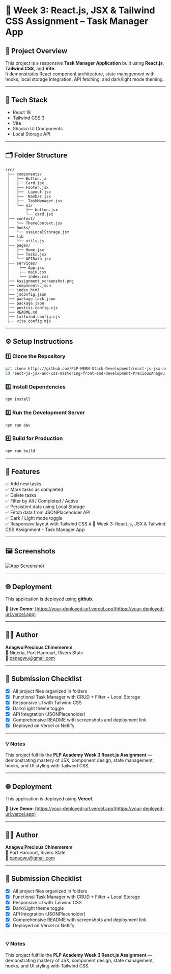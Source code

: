 # 🧠 Week 3: React.js, JSX & Tailwind CSS Assignment – Task Manager App

## 🚀 Project Overview
This project is a responsive **Task Manager Application** built using **React.js**, **Tailwind CSS**, and **Vite**.  
It demonstrates React component architecture, state management with hooks, local storage integration, API fetching, and dark/light mode theming.

---

## 🧰 Tech Stack
- React 18
- Tailwind CSS 3
- Vite
- Shadcn UI Components
- Local Storage API

---

## 🗂️ Folder Structure
```
src/
 ├── components/
 │   ├── Button.jx
 │   ├── Card.jsx
 │   ├── Footer.jsx
 │   ├──  Layout.jsx
 │   ├──  Navbar.jsx
 │   ├──  TaskManager.jsx
 │   └── ui/
 │       ├── button.jsx
 │       └── card.jsx
 ├── context/
 │   └── ThemeContext.jsx
 ├── hooks/
 │   └── useLocalStorage.jsx
 ├── lib
 │   └── utils.js
 ├── pages/
 │   ├── Home.jsx
 │   ├── Tasks.jsx
 │   └── APIData.jsx
 ├── services/
 │    ├── App.jsx
 │    ├── main.jsx
 │    └── index.css
 ├── Assignment_screenshot.png
 ├── components.json
 ├── index.html
 ├── jsconfig.json
 ├── package-lock.json
 ├── package.json
 ├── postcss.config.cjs
 ├── README.md
 ├── tailwind.config.cjs
 ├── vite.config.mjs
```

---

## ⚙️ Setup Instructions

### 1️⃣ Clone the Repository
```bash
git clone https://github.com/PLP-MERN-Stack-Development/react-js-jsx-and-css-mastering-front-end-development-PreciousAnagwu.git
cd react-js-jsx-and-css-mastering-front-end-development-PreciousAnagwu
```

### 2️⃣ Install Dependencies
```bash
npm install
```

### 3️⃣ Run the Development Server
```bash
npm run dev
```

### 4️⃣ Build for Production
```bash
npm run build
```

---

## 🌈 Features
✅ Add new tasks  
✅ Mark tasks as completed  
✅ Delete tasks  
✅ Filter by All / Completed / Active  
✅ Persistent data using Local Storage  
✅ Fetch data from JSONPlaceholder API  
✅ Dark / Light mode toggle  
✅ Responsive layout with Tailwind CSS  # 🧠 Week 3: React.js, JSX & Tailwind CSS Assignment – Task Manager App

---

## 🖼️ Screenshots
![App Screenshot](/.Assignments_screenshot.png)

---

## 🌐 Deployment

This application is deployed using **github**.

🔗 **Live Demo:** [https://your-deployed-url.vercel.app](https://your-deployed-url.vercel.app)

---

## 👩‍💻 Author
**Anagwu Precious Chinemerem**  
📍 Nigeria, Port Harcourt, Rivers State  
📧 panagwu@gmail.com  

---

## 🧪 Submission Checklist
- [x] All project files organized in folders  
- [x] Functional Task Manager with CRUD + Filter + Local Storage  
- [x] Responsive UI with Tailwind CSS  
- [x] Dark/Light theme toggle  
- [x] API Integration (JSONPlaceholder)  
- [x] Comprehensive README with screenshots and deployment link  
- [x] Deployed on Vercel or Netlify  

---

### 💡 Notes
This project fulfills the **PLP Academy Week 3 React.js Assignment** — demonstrating mastery of JSX, component design, state management, hooks, and UI styling with Tailwind CSS.

---


## 🌐 Deployment

This application is deployed using **Vercel**.

🔗 **Live Demo:** [https://your-deployed-url.vercel.app](https://your-deployed-url.vercel.app)

---

## 👩‍💻 Author
**Anagwu Precious Chinemerem**  
📍 Port Harcourt, Rivers State  
📧 panagwu@gmail.com  

---

## 🧪 Submission Checklist
- [x] All project files organized in folders  
- [x] Functional Task Manager with CRUD + Filter + Local Storage  
- [x] Responsive UI with Tailwind CSS  
- [x] Dark/Light theme toggle  
- [x] API Integration (JSONPlaceholder)  
- [x] Comprehensive README with screenshots and deployment link  
- [x] Deployed on Vercel or Netlify  

---

### 💡 Notes
This project fulfills the **PLP Academy Week 3 React.js Assignment** — demonstrating mastery of JSX, component design, state management, hooks, and UI styling with Tailwind CSS.
